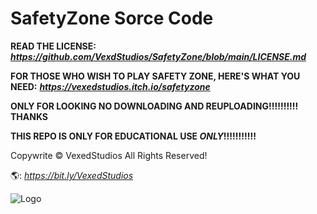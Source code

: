 # SafetyZone Sorce Code
**READ THE LICENSE:** ***https://github.com/VexdStudios/SafetyZone/blob/main/LICENSE.md***

**FOR THOSE WHO WISH TO PLAY SAFETY ZONE, HERE'S WHAT YOU NEED:** ***https://vexedstudios.itch.io/safetyzone***

**ONLY FOR LOOKING NO DOWNLOADING AND REUPLOADING!!!!!!!!!!**
**THANKS**


**THIS REPO IS ONLY FOR EDUCATIONAL USE ***ONLY***!!!!!!!!!!!**




Copywrite © VexedStudios All Rights Reserved!

🌎: *https://bit.ly/VexedStudios*

![Logo](https://vexedstudios.netlify.app/e0ec71cf1398eec9d68f28744185944a.png)
